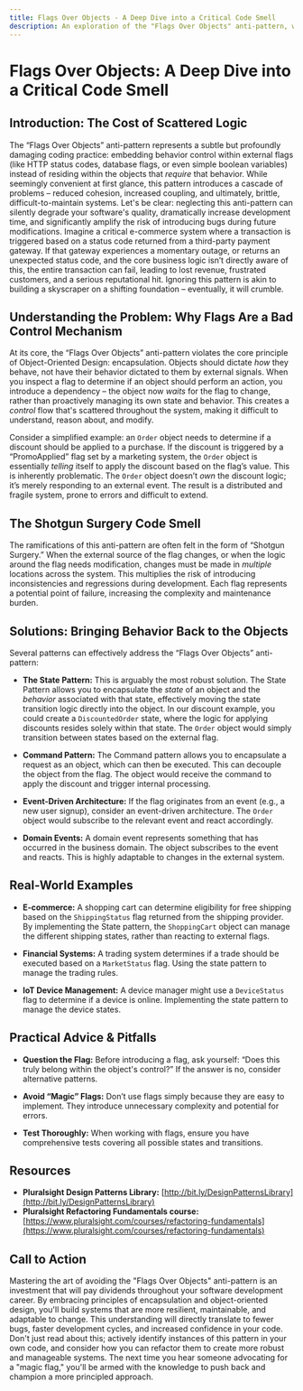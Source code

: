 ```yaml
---
title: Flags Over Objects - A Deep Dive into a Critical Code Smell
description: An exploration of the "Flags Over Objects" anti-pattern, which embeds behavior control within external flags instead of within the objects that require that behavior, leading to reduced cohesion and increased coupling.
---
```


# Flags Over Objects: A Deep Dive into a Critical Code Smell

## Introduction: The Cost of Scattered Logic

The “Flags Over Objects” anti-pattern represents a subtle but profoundly damaging coding practice: embedding behavior control within external flags (like HTTP status codes, database flags, or even simple boolean variables) instead of residing within the objects that *require* that behavior. While seemingly convenient at first glance, this pattern introduces a cascade of problems – reduced cohesion, increased coupling, and ultimately, brittle, difficult-to-maintain systems. Let's be clear: neglecting this anti-pattern can silently degrade your software's quality, dramatically increase development time, and significantly amplify the risk of introducing bugs during future modifications. Imagine a critical e-commerce system where a transaction is triggered based on a status code returned from a third-party payment gateway. If that gateway experiences a momentary outage, or returns an unexpected status code, and the core business logic isn’t directly aware of this, the entire transaction can fail, leading to lost revenue, frustrated customers, and a serious reputational hit.  Ignoring this pattern is akin to building a skyscraper on a shifting foundation – eventually, it will crumble.

## Understanding the Problem: Why Flags Are a Bad Control Mechanism

At its core, the “Flags Over Objects” anti-pattern violates the core principle of Object-Oriented Design: encapsulation. Objects should dictate *how* they behave, not have their behavior dictated to them by external signals. When you inspect a flag to determine if an object should perform an action, you introduce a dependency – the object now *waits* for the flag to change, rather than proactively managing its own state and behavior. This creates a *control* flow that's scattered throughout the system, making it difficult to understand, reason about, and modify.

Consider a simplified example: an `Order` object needs to determine if a discount should be applied to a purchase.  If the discount is triggered by a “PromoApplied” flag set by a marketing system, the `Order` object is essentially *telling* itself to apply the discount based on the flag’s value. This is inherently problematic. The `Order` object doesn’t *own* the discount logic; it’s merely responding to an external event.  The result is a distributed and fragile system, prone to errors and difficult to extend.

## The Shotgun Surgery Code Smell

The ramifications of this anti-pattern are often felt in the form of “Shotgun Surgery.”  When the external source of the flag changes, or when the logic around the flag needs modification, changes must be made in *multiple* locations across the system. This multiplies the risk of introducing inconsistencies and regressions during development. Each flag represents a potential point of failure, increasing the complexity and maintenance burden.

## Solutions: Bringing Behavior Back to the Objects

Several patterns can effectively address the “Flags Over Objects” anti-pattern:

*   **The State Pattern:** This is arguably the most robust solution. The State Pattern allows you to encapsulate the *state* of an object and the *behavior* associated with that state, effectively moving the state transition logic directly into the object.  In our discount example, you could create a `DiscountedOrder` state, where the logic for applying discounts resides solely within that state. The `Order` object would simply transition between states based on the external flag.

*   **Command Pattern:** The Command pattern allows you to encapsulate a request as an object, which can then be executed. This can decouple the object from the flag. The object would receive the command to apply the discount and trigger internal processing.

*   **Event-Driven Architecture:** If the flag originates from an event (e.g., a new user signup), consider an event-driven architecture. The `Order` object would subscribe to the relevant event and react accordingly.

*   **Domain Events:**  A domain event represents something that has occurred in the business domain.  The object subscribes to the event and reacts. This is highly adaptable to changes in the external system.

## Real-World Examples

*   **E-commerce:** A shopping cart can determine eligibility for free shipping based on the `ShippingStatus` flag returned from the shipping provider. By implementing the State pattern, the `ShoppingCart` object can manage the different shipping states, rather than reacting to external flags.

*   **Financial Systems:** A trading system determines if a trade should be executed based on a `MarketStatus` flag. Using the state pattern to manage the trading rules.

*   **IoT Device Management:** A device manager might use a `DeviceStatus` flag to determine if a device is online. Implementing the state pattern to manage the device states.

## Practical Advice & Pitfalls

*   **Question the Flag:** Before introducing a flag, ask yourself: “Does this truly belong within the object's control?” If the answer is no, consider alternative patterns.

*   **Avoid “Magic” Flags:** Don’t use flags simply because they are easy to implement. They introduce unnecessary complexity and potential for errors.

*   **Test Thoroughly:** When working with flags, ensure you have comprehensive tests covering all possible states and transitions.

## Resources

*   **Pluralsight Design Patterns Library:** [http://bit.ly/DesignPatternsLibrary](http://bit.ly/DesignPatternsLibrary)
*   **Pluralsight Refactoring Fundamentals course:** [https://www.pluralsight.com/courses/refactoring-fundamentals](https://www.pluralsight.com/courses/refactoring-fundamentals)

## Call to Action

Mastering the art of avoiding the "Flags Over Objects" anti-pattern is an investment that will pay dividends throughout your software development career. By embracing principles of encapsulation and object-oriented design, you'll build systems that are more resilient, maintainable, and adaptable to change.  This understanding will directly translate to fewer bugs, faster development cycles, and increased confidence in your code.  Don't just read about this; actively identify instances of this pattern in your own code, and consider how you can refactor them to create more robust and manageable systems. The next time you hear someone advocating for a "magic flag," you'll be armed with the knowledge to push back and champion a more principled approach.